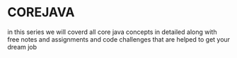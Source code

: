 # COREJAVA
in this series we will coverd all core java concepts in detailed along with free notes and assignments and code challenges that are helped to get your dream job
